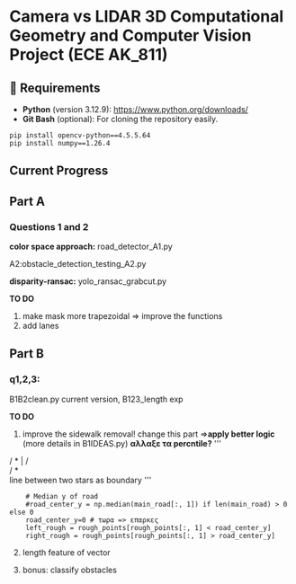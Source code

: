 # Camera vs LIDAR 3D Computational Geometry and Computer Vision Project (ECE AK_811)

## 🔧 Requirements
  
- **Python** (version 3.12.9): https://www.python.org/downloads/  
- **Git Bash** (optional): For cloning the repository easily.
```
pip install opencv-python==4.5.5.64
pip install numpy==1.26.4
```

## Current Progress

## Part A
### Questions 1 and 2
**color space approach:** road_detector_A1.py 

A2:obstacle_detection_testing_A2.py

**disparity-ransac:** yolo_ransac_grabcut.py

**TO DO**
1. make mask more trapezoidal => improve the functions
2. add lanes

## Part B
### q1,2,3:
B1B2clean.py current version, B123_length exp

**TO DO**
1. improve the sidewalk removal!
change this part =>**apply better logic** (more details in B1IDEAS.py)
**αλλαξε τα percntile?**
'''

  /    *  |
 /         \
/    *      \
line between two stars as boundary 
'''
``` 
    # Median y of road
    #road_center_y = np.median(main_road[:, 1]) if len(main_road) > 0 else 0
    road_center_y=0 # τωρα => επαρκες
    left_rough = rough_points[rough_points[:, 1] < road_center_y]
    right_rough = rough_points[rough_points[:, 1] > road_center_y]
```
2. length feature of vector

3. bonus: classify obstacles



